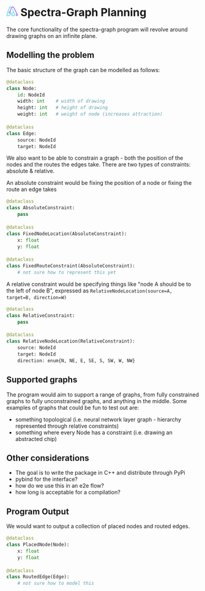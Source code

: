 # <img src='https://github.com/adriandavila/spectra-graph/blob/main/docs/assets/logo/icon.png?raw=true' width='30'> Spectra-Graph Planning

The core functionality of the spectra-graph program will revolve around drawing graphs on an infinite plane.

## Modelling the problem

The basic structure of the graph can be modelled as follows:

```python
@dataclass
class Node:
    id: NodeId
    width: int    # width of drawing
    height: int   # height of drawing
    weight: int   # weight of node (increases attraction)

@dataclass
class Edge:
    source: NodeId
    target: NodeId
```

We also want to be able to constrain a graph - both the position of the nodes and the routes the edges take. There are two types of constraints: absolute & relative.

An absolute constraint would be fixing the position of a node or fixing the route an edge takes

```python
@dataclass 
class AbsoluteConstraint:
    pass

@dataclass
class FixedNodeLocation(AbsoluteConstraint):
    x: float
    y: float

@dataclass
class FixedRouteConstraint(AbsoluteConstraint):
    # not sure how to represent this yet
```

A relative constraint would be specifying things like "node A should be to the left of node B", expressed as `RelativeNodeLocation(source=A, target=B, direction=W)`

```python
@dataclass
class RelativeConstraint:
    pass

@dataclass
class RelativeNodeLocation(RelativeConstraint):
    source: NodeId
    target: NodeId
    direction: enum{N, NE, E, SE, S, SW, W, NW}
```

## Supported graphs

The program would aim to support a range of graphs, from fully constrained graphs to fully unconstrained graphs, and anything in the middle. Some examples of graphs that could be fun to test out are:

- something topological (i.e. neural network layer graph - hierarchy represented through relative constraints)
- something where every Node has a constraint (i.e. drawing an abstracted chip)

## Other considerations

- The goal is to write the package in C++ and distribute through PyPi
- pybind for the interface?
- how do we use this in an e2e flow?
- how long is acceptable for a compilation?

## Program Output

We would want to output a collection of placed nodes and routed edges.

```python
@dataclass
class PlacedNode(Node):
    x: float
    y: float

@dataclass
class RoutedEdge(Edge):
    # not sure how to model this
```
